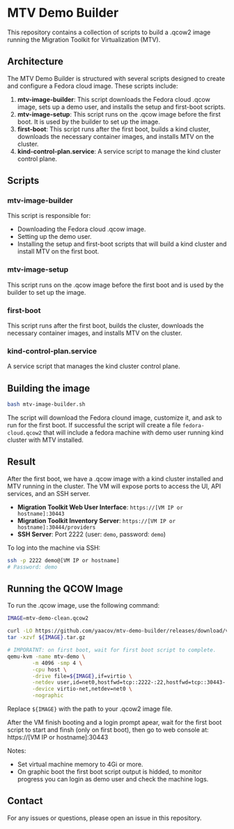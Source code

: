 # MTV Demo Builder

This repository contains a collection of scripts to build a .qcow2 image running the Migration Toolkit for Virtualization (MTV).

## Architecture

The MTV Demo Builder is structured with several scripts designed to create and configure a Fedora cloud image. These scripts include:

1. **mtv-image-builder**: This script downloads the Fedora cloud .qcow image, sets up a demo user, and installs the setup and first-boot scripts.
2. **mtv-image-setup**: This script runs on the .qcow image before the first boot. It is used by the builder to set up the image.
3. **first-boot**: This script runs after the first boot, builds a kind cluster, downloads the necessary container images, and installs MTV on the cluster.
4. **kind-control-plan.service**: A service script to manage the kind cluster control plane.

## Scripts

### mtv-image-builder
This script is responsible for:
- Downloading the Fedora cloud .qcow image.
- Setting up the demo user.
- Installing the setup and first-boot scripts that will build a kind cluster and install MTV on the first boot.

### mtv-image-setup
This script runs on the .qcow image before the first boot and is used by the builder to set up the image.

### first-boot
This script runs after the first boot, builds the cluster, downloads the necessary container images, and installs MTV on the cluster.

### kind-control-plan.service
A service script that manages the kind cluster control plane.

## Building the image

```sh
bash mtv-image-builder.sh
```

The script will download the Fedora clound image, customize it, and ask to run for the first boot.
If successful the script will create a file `fedora-cloud.qcow2` that will include a fedora machine with demo user running kind cluster with MTV installed.

## Result

After the first boot, we have a .qcow image with a kind cluster installed and MTV running in the cluster. The VM will expose ports to access the UI, API services, and an SSH server.

- **Migration Toolkit Web User Interface**: `https://[VM IP or hostname]:30443`
- **Migration Toolkit Inventory Server**: `https://[VM IP or hostname]:30444/providers`
- **SSH Server**: Port 2222 (user: `demo`, password: `demo`)

To log into the machine via SSH:
```sh
ssh -p 2222 demo@[VM IP or hostname]
# Password: demo
```

## Running the QCOW Image

To run the .qcow image, use the following command:
```sh
IMAGE=mtv-demo-clean.qcow2

curl -LO https://github.com/yaacov/mtv-demo-builder/releases/download/v0.0.2/${IMAGE}.tar.gz
tar -xzvf ${IMAGE}.tar.gz

# IMPORATNT: on first boot, wait for first boot script to complete.
qemu-kvm -name mtv-demo \
        -m 4096 -smp 4 \
        -cpu host \
        -drive file=${IMAGE},if=virtio \
        -netdev user,id=net0,hostfwd=tcp::2222-:22,hostfwd=tcp::30443-:30443,hostfwd=tcp::30444-:30444 \
        -device virtio-net,netdev=net0 \
        -nographic
```

Replace `${IMAGE}` with the path to your .qcow2 image file.

After the VM finish booting and a login prompt apear, wait for the first boot script to start and finsh (only on first boot), then go to web console at: https://[VM IP or hostname]:30443

Notes:
  - Set virtual machine memory to 4Gi or more.
  - On graphic boot the first boot script output is hidded, to monitor progress you can login as demo user and check the machine logs.

## Contact

For any issues or questions, please open an issue in this repository.
